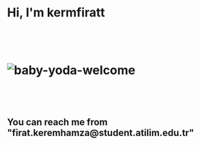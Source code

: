 
 
 
 <h1> Hi, I'm kermfiratt <h1/> 

  
  <br/>

![baby-yoda-welcome](https://user-images.githubusercontent.com/112391450/187200334-bff9939c-e99e-428d-9167-5a97f6f4517b.gif)

  <br/>

<h2> You can reach me from "firat.keremhamza@student.atilim.edu.tr"<h2/>
 
  
